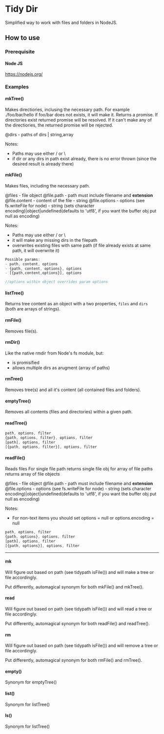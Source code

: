 # Tidy Dir
Simplified way to work with files and folders in NodeJS.

## How to use

### Prerequisite

#### Node JS
https://nodejs.org/

### Examples

#### mkTree()
Makes directiories, inclusing the necessary path. For example ./foo/bar/hello if foo/bar does not exists, it will make it. 
Returns a promise.
If directories exist returned promise will be resolved.
If it can't make any of the directiories, the returned promise will be rejected.

@dirs - paths of dirs | string,array 

Notes: 
- Paths may use either / or \
- if dir or any dirs in path exist already, there is no error thrown (since the desired result is already there)

#### mkFile()
Makes files, including the necessary path.

@files - file object
@file.path - path must include filename and **extension**
@file.content - content of the file - string
@file.options - options (see fs.writeFile for node) - string (sets character encoding)|object|undefined(defaults to 'utf8', if you want the buffer obj put null as encoding)

Notes: 
- Paths may use either / or \
- it will make any missing dirs in the filepath
- overwrites existing files with same path (if file already exists at same path, it will overwrite it)

```javascript
Possible params:
- path, content, options
- {path, content, options}, options 
- [{path,content,options}], options

//options within object overrides param options
```

#### listTree()
Returns tree content as an object with a two properties, 
`files` and `dirs` (both are arrays of strings).

#### rmFile()
Removes file(s).

#### rmDir()
Like the native rmdir from Node's fs module, but:
- is promisified
- allows multiple dirs as arugment (array of paths)

#### rmTree()
Removes tree(s) and all it's content 
(all contained files and folders).

#### emptyTree()
Removes all contents (files and directories) 
within a given path.

#### readTree()
```javascript
path, options, filter
{path, options, filter}, options, filter
[path], options, filter
[{path, options, filter}], options, filter
```

#### readFile()
Reads files
For single file path returns single file obj for array of file paths returns array of file objects

@files - file object
@file.path - path must include filename and **extension**
@file.options - options (see fs.writeFile for node) - string (sets character encoding)|object|undefined(defaults to 'utf8', if you want the buffer obj put null as encoding)

Notes: 
- For non-text items you should set options = null or options.encoding = null

```javascript
path, options, filter
{path, options}, options, filter
[path], options, filter
[{path, options}], options, filter
```

---

#### mk
Will figure out based on path (see tidypath isFile()) 
and will make a tree or file accordingly. 

Put differently, automagical synonym for both mkFile() 
and mkTree().

#### read 
Will figure out based on path (see tidypath isFile()) 
and will read a tree or file accordingly. 

Put differently, automagical synonym for both readFile() 
and readTree().

#### rm
Will figure out based on path (see tidypath isFile()) 
and will remove a tree or file accordingly. 

Put differently, automagical synonym for both rmFile() 
and rmTree().

#### empty()
Synonym for emptyTree()

#### list()
Synonym for listTree()

#### ls()
Synonym for listTree()